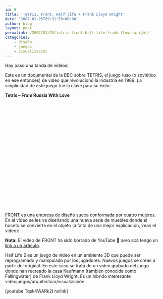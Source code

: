 ```yaml
---
id: 9
title: 'Tetris, Front, Half-life + Frank Lloyd Wright'
date: '2007-01-25T09:31:50+00:00'
author: blog
layout: post
permalink: /2007/01/25/tetris-front-half-life-frank-lloyd-wright/
categories:
    - diseño
    - juegos
    - visualización
---
```


Hoy paso una tanda de videos:

Este es un documental de la BBC sobre TETRIS, el juego ruso (o soviético en ese entonces) de video que revolucionó la industria en 1989. La simplicidad de este juego fue la clave para su éxito:

**Tetris – From Russia With Love**  
<object height="355" width="425"><param name="movie" value="http://www.youtube.com/v/jcBIpn6a4yU&rel=1"></param><param name="wmode" value="transparent"></param><embed height="355" src="http://www.youtube.com/v/jcBIpn6a4yU&rel=1" type="application/x-shockwave-flash" width="425" wmode="transparent"></embed></object>

[FRONT](http://www.frontdesign.se/) es una empresa de diseño sueca conformada por cuatro mujeres. En el video se les ve diseñando una nueva serie de muebles donde el boceto se convierte en el objeto (a falta de una mejor explicación, vean el video):

**Nota:** El video de FRONT ha sido borrado de YouTube 🙁 pero acá tengo un [link a un artí­culo](http://www.sweden.se/templates/cs/Article____10430.aspx "Women gaining ground in industrial design in Sweden").

Half Life 2 es un juego de video en un ambiente 3D que puede ser reprogramado y manipulado por los jugadores. Nuevos juegos se crean a partir del original. En este caso se trata de un video grabado del juego donde han recreado la casa Kaufmann (también conocida como Fallingwater) de Frank Lloyd Wright. Es un hí­brido interesante videojuegos/arquitectura/visualización:

\[youtube Tqsk4WARk2I nolink\]